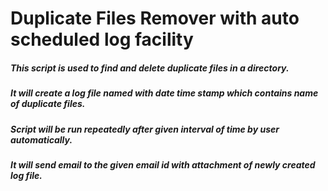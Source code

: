 #                              Duplicate Files Remover with auto scheduled log facility

##### This script is used to find and delete duplicate files in a directory. 
##### It will create a log file named with date time stamp which contains name of duplicate files.
##### Script will be run repeatedly after given interval of time by user automatically.
##### It will send email to the given email id with attachment of newly created log file.
